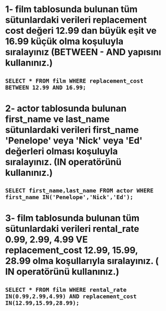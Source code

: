 # 1-  film tablosunda bulunan tüm sütunlardaki verileri replacement cost değeri 12.99 dan büyük eşit ve 16.99 küçük olma koşuluyla sıralayınız (BETWEEN - AND yapısını kullanınız.)
##   `SELECT * FROM film WHERE replacement_cost BETWEEN 12.99 AND 16.99;`

# 2- actor tablosunda bulunan first_name ve last_name sütunlardaki verileri first_name 'Penelope' veya 'Nick' veya 'Ed' değerleri olması koşuluyla sıralayınız. (IN operatörünü kullanınız.)
##   `SELECT first_name,last_name FROM actor WHERE first_name IN('Penelope','Nick','Ed');`

# 3- film tablosunda bulunan tüm sütunlardaki verileri rental_rate 0.99, 2.99, 4.99 VE replacement_cost 12.99, 15.99, 28.99 olma koşullarıyla sıralayınız. ( IN operatörünü kullanınız.)
##   `SELECT * FROM film WHERE rental_rate IN(0.99,2.99,4.99) AND replacement_cost IN(12.99,15.99,28.99);`
